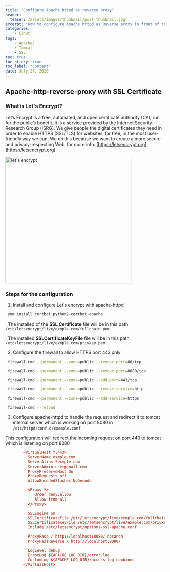 ```yaml
---
title: "Configure Apache httpd as reverse proxy"
header:
  teaser: /assets/images/thumbnail/post-thumbnail.jpg
excerpt: "How to configure Apache httpd as Reverse proxy in front of the tomcat java web application with SSL by Let's Encrypt?"
categories:
    - Linux
tags:
    - Apache2
    - Tomcat
    - SSL
toc: true
toc_sticky: true
toc_label: "Content"
date: July 27, 2020
---
```


## Apache-http-reverse-proxy with SSL Certificate

### What is Let's Encrypt?

Let’s Encrypt is a free, automated, and open certificate authority (CA), run for the public’s benefit. It is a service provided by the Internet Security Research Group (ISRG).
We give people the digital certificates they need in order to enable HTTPS (SSL/TLS) for websites, for free, in the most user-friendly way we can. We do this because we want to create a more secure and privacy-respecting Web, for more info: [https://letsencrypt.org](https://letsencrypt.org)

<img src="https://letsencrypt.org/images/le-logo-twitter-noalpha.png" width="400" height="400" alt="let's encrypt"/>

### Steps for the configuration

1. Install and configure Let's encrypt with apache-httpd

```sh
 yum install certbot python2-certbot-apache
```
, The installed of the **SSL Certificate** file will be in this path `/etc/letsencrypt/live/exmple.com/fullchain.pem`

, The installed **SSLCertificateKeyFile** file will be in this path `/etc/letsencrypt/live/exmple.com/privkey.pem`

2. Configure the firewall to allow HTTPS port 443 only

```sh
 firewall-cmd --permanent --zone=public --remove-port=80/tcp

 firewall-cmd --permanent --zone=public --remove-port=8080/tcp 

 firewall-cmd --permanent --zone=public --add-port=443/tcp

 firewall-cmd --permanent --zone=public --remove-service=http

 firewall-cmd --permanent --zone=public --add-service=https

 firewall-cmd --reload 
```

3. Configure apache-httpd to handle the request and redirect it to tomcat internal server which is working on port 8080 in `/etc/httpd/conf.d/example.conf`

This configuration will redirect the incoming request on port 443 to tomcat which is listening on port 8080

```conf
        <VirtualHost *:443>
          ServerName exmple.com
          ServerAlias *exmple.com
          ServerAdmin user@gmail.com
          ProxyPreserveHost On
          ProxyRequests off
          AllowEncodedSlashes NoDecode

          <Proxy *>
             Order deny,allow
             Allow from all 
          </Proxy>

          SSLEngine on
          SSLCertificateFile /etc/letsencrypt/live/exmple.com/fullchain.pem
          SSLCertificateKeyFile /etc/letsencrypt/live/exmple.com/privkey.pem
          Include /etc/letsencrypt/options-ssl-apache.conf

          ProxyPass / http://localhost:8080/ nocanon
          ProxyPassReverse / http://localhost:8080/

          LogLevel debug
          ErrorLog ${APACHE_LOG_DIR}/error.log
          CustomLog ${APACHE_LOG_DIR}/access.log combined
        </VirtualHost>
```